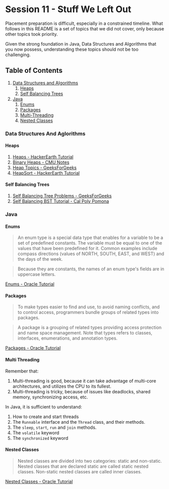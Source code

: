 # Session 11 - Stuff We Left Out

Placement preparation is difficult, especially in a constrained timeline. What follows in this README is a set of topics that we did not cover, only because other topics took priority.

Given the strong foundation in Java, Data Structures and Algorithms that you now possess, understanding these topics should not be too challenging.

## Table of Contents

1. [Data Structures and Algorithms](#dsa)
    1. [Heaps](#heaps)
    2. [Self Balancing Trees](#sbt)
2. [Java](#java)
    1. [Enums](#enums)
    1. [Packages](#packages)
    1. [Multi-Threading](#threading)
    1. [Nested Classes](#nested-class)


### <a name="dsa"></a>Data Structures And Aglorithms

#### <a name="heaps"></a>Heaps

1. [Heaps - HackerEarth Tutorial](https://www.hackerearth.com/practice/data-structures/trees/heapspriority-queues/tutorial/)
2. [Binary Heaps - CMU Notes](https://www.cs.cmu.edu/~adamchik/15-121/lectures/Binary%20Heaps/heaps.html)
3. [Heap Topics - GeeksForGeeks](http://www.geeksforgeeks.org/heap-data-structure/)
4. [HeapSort - HackerEarth Tutorial](https://www.hackerearth.com/practice/algorithms/sorting/heap-sort/tutorial/)

#### <a name="sbt"></a>Self Balancing Trees

1. [Self Balancing Tree Problems - GeeksForGeeks](http://www.geeksforgeeks.org/tag/self-balancing-bst/)
2. [Self Balancing BST Tutorial - Cal Poly Pomona](https://www.cpp.edu/~ftang/courses/CS241/notes/self%20balance%20bst.htm)

### <a name="java"></a>Java

#### <a name="enums"></a>Enums

> An enum type is a special data type that enables for a variable to be a set of predefined constants. The variable must be equal to one of the values that have been predefined for it. Common examples include compass directions (values of NORTH, SOUTH, EAST, and WEST) and the days of the week.

> Because they are constants, the names of an enum type's fields are in uppercase letters.

[Enums - Oracle Tutorial ](https://docs.oracle.com/javase/tutorial/java/javaOO/enum.html)

#### <a name="packages"></a>Packages

> To make types easier to find and use, to avoid naming conflicts, and to control access, programmers bundle groups of related types into packages.

> A package is a grouping of related types providing access protection and name space management. Note that types refers to classes, interfaces, enumerations, and annotation types.

[Packages - Oracle Tutorial ](https://docs.oracle.com/javase/tutorial/java/package/packages.html)

#### <a name="threading"></a>Multi Threading

Remember that:
1. Multi-threading is good, because it can take advantage of multi-core architectures, and utilizes the CPU to its fullest.
2. Multi-threading is tricky, because of issues like deadlocks, shared memory, synchronizing access, etc.

In Java, it is sufficient to understand:
1. How to create and start threads
2. The `Runnable` interface and the `Thread` class, and their methods.
3. The `sleep`, `start`, `run` and `join` methods.
4. The `volatile` keyword
5. The `synchronized` keyword

#### <a name="nested-class"></a>Nested Classes

> Nested classes are divided into two categories: static and non-static. Nested classes that are declared static are called static nested classes. Non-static nested classes are called inner classes.

[Nested Classes - Oracle Tutorial](https://docs.oracle.com/javase/tutorial/java/javaOO/nested.html)
